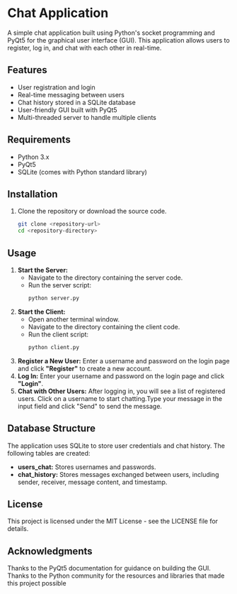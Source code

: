 # Chat Application

A simple chat application built using Python's socket programming and PyQt5 for the graphical user interface (GUI). This application allows users to register, log in, and chat with each other in real-time.

## Features

- User registration and login
- Real-time messaging between users
- Chat history stored in a SQLite database
- User-friendly GUI built with PyQt5
- Multi-threaded server to handle multiple clients

## Requirements

- Python 3.x
- PyQt5
- SQLite (comes with Python standard library)

## Installation

1. Clone the repository or download the source code.

   ```bash
   git clone <repository-url>
   cd <repository-directory>

## Usage

1. **Start the Server:**
   - Navigate to the directory containing the server code.
   - Run the server script:
     ```bash
     python server.py
2. **Start the Client:**
   - Open another terminal window.
   - Navigate to the directory containing the client code.
   - Run the client script:
     ```bash
     python client.py
3. **Register a New User:**
   Enter a username and password on the login page and click **"Register"** to create a new account.
5. **Log In:**
   Enter your username and password on the login page and click **"Login"**.
6. **Chat with Other Users:**
   After logging in, you will see a list of registered users. Click on a username to start chatting.Type your message in the input field and click "Send" to send 
   the message.

## Database Structure
The application uses SQLite to store user credentials and chat history. The following tables are created:

- **users_chat:** Stores usernames and passwords.
- **chat_history:** Stores messages exchanged between users, including sender, receiver, message content, and timestamp.

## License
This project is licensed under the MIT License - see the LICENSE file for details.

## Acknowledgments
Thanks to the PyQt5 documentation for guidance on building the GUI.
Thanks to the Python community for the resources and libraries that made this project possible
